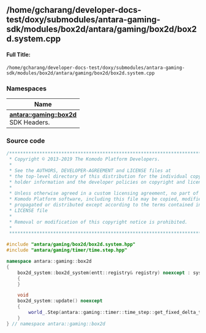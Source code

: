 

## /home/gcharang/developer-docs-test/doxy/submodules/antara-gaming-sdk/modules/box2d/antara/gaming/box2d/box2d.system.cpp

#### Full Title:
```
/home/gcharang/developer-docs-test/doxy/submodules/antara-gaming-sdk/modules/box2d/antara/gaming/box2d/box2d.system.cpp
```







### Namespaces

| Name           |
| -------------- |
| **[antara::gaming::box2d](Namespaces/namespaceantara_1_1gaming_1_1box2d.md)** <br>SDK Headers.  |
















### Source code

```cpp
/******************************************************************************
 * Copyright © 2013-2019 The Komodo Platform Developers.                      *
 *                                                                            *
 * See the AUTHORS, DEVELOPER-AGREEMENT and LICENSE files at                  *
 * the top-level directory of this distribution for the individual copyright  *
 * holder information and the developer policies on copyright and licensing.  *
 *                                                                            *
 * Unless otherwise agreed in a custom licensing agreement, no part of the    *
 * Komodo Platform software, including this file may be copied, modified,     *
 * propagated or distributed except according to the terms contained in the   *
 * LICENSE file                                                               *
 *                                                                            *
 * Removal or modification of this copyright notice is prohibited.            *
 *                                                                            *
 ******************************************************************************/

#include "antara/gaming/box2d/box2d.system.hpp"
#include "antara/gaming/timer/time.step.hpp" 

namespace antara::gaming::box2d
{
    box2d_system::box2d_system(entt::registry& registry) noexcept : system(registry)
    {
    }

    void
    box2d_system::update() noexcept
    {
        world_.Step(antara::gaming::timer::time_step::get_fixed_delta_time(), 8, 3);
    }
} // namespace antara::gaming::box2d
```




